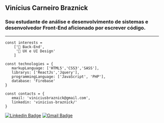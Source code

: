 ##  Vinícius Carneiro Braznick
 
### Sou estudante de análise e desenvolvimento de sistemas e desenvolvedor Front-End aficionado por escrever código.
-----

````
const interests =  
	['🧪 Back-End',
	 '📐 UX e UI Design'
   	]

````

````
const technologies = {
   markupLanguage: ['HTML5','CSS3','SASS'],
   librarys: ['ReactJs','Jquery'],
   programmingLanguage: ['JavaScript', 'PHP'],
   database: 'Firebase'
}
````

````
const contacts = {
   email: 'viniciusbraznick@gmail.com',
   linkedin: 'vinicius-braznick/'
}
````

[![Linkedin Badge](https://img.shields.io/badge/-LinkedIn-blue?style=flat-square&logo=Linkedin&logoColor=white&link=https://www.linkedin.com/in/vinicius-braznick/)](https://www.linkedin.com/in/vinicius-braznick/) [![Gmail Badge](https://img.shields.io/badge/-Gmail-c14438?style=flat-square&logo=Gmail&logoColor=white&link=mailto:viniciusbraznick@gmail.com)](mailto:viniciusbraznick@gmail.com)
